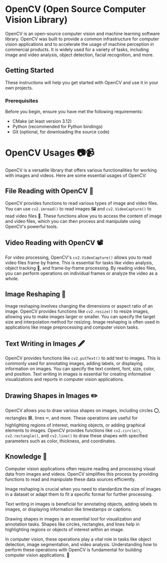 
# OpenCV (Open Source Computer Vision Library)

OpenCV is an open-source computer vision and machine learning software library. OpenCV was built to provide a common infrastructure for computer vision applications and to accelerate the usage of machine perception in commercial products. It is widely used for a variety of tasks, including image and video analysis, object detection, facial recognition, and more.

## Getting Started

These instructions will help you get started with OpenCV and use it in your own projects.

### Prerequisites

Before you begin, ensure you have met the following requirements:

- CMake (at least version 3.12)
- Python (recommended for Python bindings)
- Git (optional, for downloading the source code)

# OpenCV Usages 📷📹

OpenCV is a versatile library that offers various functionalities for working with images and videos. Here are some essential usages of OpenCV:

## File Reading with OpenCV 📂

OpenCV provides functions to read various types of image and video files. You can use `cv2.imread()` to read images 🖼️ and `cv2.VideoCapture()` to read video files 🎥. These functions allow you to access the content of image and video files, which you can then process and manipulate using OpenCV's powerful tools.

## Video Reading with OpenCV 📽️

For video processing, OpenCV's `cv2.VideoCapture()` allows you to read video files frame by frame. This is essential for tasks like video analysis, object tracking 🎯, and frame-by-frame processing. By reading video files, you can perform operations on individual frames or analyze the video as a whole.

## Image Reshaping 🔄

Image reshaping involves changing the dimensions or aspect ratio of an image. OpenCV provides functions like `cv2.resize()` to resize images, allowing you to make images larger or smaller. You can specify the target size and interpolation method for resizing. Image reshaping is often used in applications like image preprocessing and computer vision tasks.

## Text Writing in Images 🖋️

OpenCV provides functions like `cv2.putText()` to add text to images. This is commonly used for annotating images, adding labels, or displaying information on images. You can specify the text content, font, size, color, and position. Text writing in images is essential for creating informative visualizations and reports in computer vision applications.

## Drawing Shapes in Images ✏️

OpenCV allows you to draw various shapes on images, including circles ⭕, rectangles 🟦, lines ➖, and more. These operations are useful for highlighting regions of interest, marking objects, or adding graphical elements to images. OpenCV provides functions like `cv2.circle()`, `cv2.rectangle()`, and `cv2.line()` to draw these shapes with specified parameters such as color, thickness, and coordinates.

## Knowledge 🧠

Computer vision applications often require reading and processing visual data from images and videos. OpenCV simplifies this process by providing functions to read and manipulate these data sources efficiently.

Image reshaping is crucial when you need to standardize the size of images in a dataset or adapt them to fit a specific format for further processing.

Text writing in images is beneficial for annotating objects, adding labels to images, or displaying information like timestamps or captions.

Drawing shapes in images is an essential tool for visualization and annotation tasks. Shapes like circles, rectangles, and lines help in highlighting regions or objects of interest within an image.

In computer vision, these operations play a vital role in tasks like object detection, image segmentation, and video analysis. Understanding how to perform these operations with OpenCV is fundamental for building computer vision applications. 🤖



